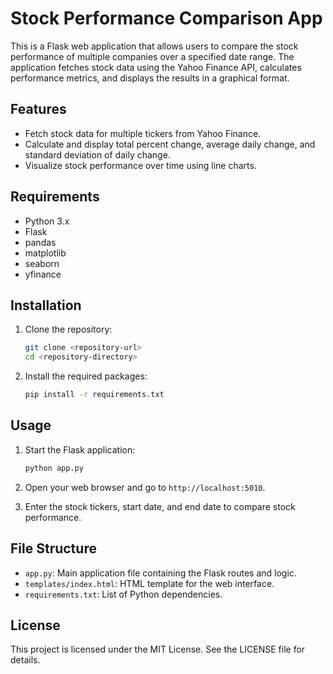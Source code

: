 # Stock Performance Comparison App

This is a Flask web application that allows users to compare the stock performance of multiple companies over a specified date range. The application fetches stock data using the Yahoo Finance API, calculates performance metrics, and displays the results in a graphical format.

## Features

- Fetch stock data for multiple tickers from Yahoo Finance.
- Calculate and display total percent change, average daily change, and standard deviation of daily change.
- Visualize stock performance over time using line charts.

## Requirements

- Python 3.x
- Flask
- pandas
- matplotlib
- seaborn
- yfinance

## Installation

1. Clone the repository:

   ```bash
   git clone <repository-url>
   cd <repository-directory>
   ```

2. Install the required packages:

   ```bash
   pip install -r requirements.txt
   ```

## Usage

1. Start the Flask application:

   ```bash
   python app.py
   ```

2. Open your web browser and go to `http://localhost:5010`.

3. Enter the stock tickers, start date, and end date to compare stock performance.

## File Structure

- `app.py`: Main application file containing the Flask routes and logic.
- `templates/index.html`: HTML template for the web interface.
- `requirements.txt`: List of Python dependencies.

## License

This project is licensed under the MIT License. See the LICENSE file for details.
